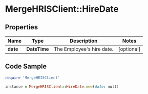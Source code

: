 # MergeHRISClient::HireDate

## Properties

Name | Type | Description | Notes
------------ | ------------- | ------------- | -------------
**date** | **DateTime** | The Employee&#39;s hire date. | [optional] 

## Code Sample

```ruby
require 'MergeHRISClient'

instance = MergeHRISClient::HireDate.new(date: null)
```


